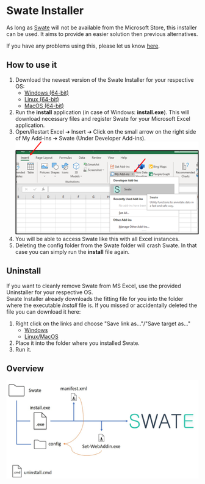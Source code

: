 # Swate Installer

As long as [Swate](https://github.com/nfdi4plants/Swate) will not be available from the Microsoft Store, this installer can be used. It aims to provide an easier solution then previous alternatives.

If you have any problems using this, please let us know [here](https://github.com/omaus/Swate_Install/issues/new).

## How to use it

1. Download the newest version of the Swate Installer for your respective OS:
   - [Windows (64-bit)](https://github.com/omaus/Swate_Install/raw/master/Installer/Win/Install.exe)
   - [Linux (64-bit)](https://github.com/omaus/Swate_Install/raw/master/Installer/Linux/Install)
   - [MacOS (64-bit)](https://github.com/omaus/Swate_Install/raw/master/Installer/OSx/Install)
2. Run the **install** application (in case of Windows: **install.exe**). This will download necessary files and register Swate for your Microsoft Excel application.
3. Open/Restart Excel ➔ Insert ➔ Click on the small arrow on the right side of My Add-ins ➔ Swate (Under Developer Add-ins).  
![install](/.assets/SwateInstall.png)
4. You will be able to access Swate like this with all Excel instances.
6. Deleting the config folder from the Swate folder will crash Swate. In that case you can simply run the **install** file again.

## Uninstall

If you want to cleanly remove Swate from MS Excel, use the provided Uninstaller for your respective OS.  
Swate Installer already downloads the fitting file for you into the folder where the executable _Install_ file is. If you missed or accidentally deleted the file you can download it here:  
1. Right click on the links and choose "Save link as..."/"Save target as..."
    - [Windows](https://raw.githubusercontent.com/omaus/Swate_Install/master/uninstall.cmd)
    - [Linux/MacOS](https://raw.githubusercontent.com/omaus/Swate_Install/master/uninstall.sh)
2. Place it into the folder where you installed Swate.
3. Run it.

## Overview

![overview](/.assets/Overview.jpg)
